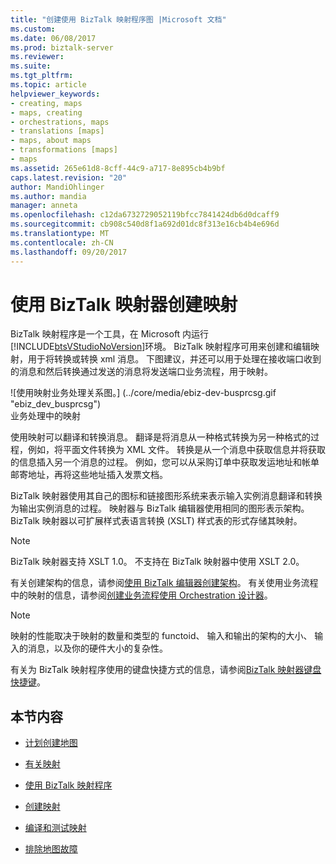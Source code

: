 ```yaml
---
title: "创建使用 BizTalk 映射程序图 |Microsoft 文档"
ms.custom: 
ms.date: 06/08/2017
ms.prod: biztalk-server
ms.reviewer: 
ms.suite: 
ms.tgt_pltfrm: 
ms.topic: article
helpviewer_keywords:
- creating, maps
- maps, creating
- orchestrations, maps
- translations [maps]
- maps, about maps
- transformations [maps]
- maps
ms.assetid: 265e61d8-8cff-44c9-a717-8e895cb4b9bf
caps.latest.revision: "20"
author: MandiOhlinger
ms.author: mandia
manager: anneta
ms.openlocfilehash: c12da6732729052119bfcc7841424db6d0dcaff9
ms.sourcegitcommit: cb908c540d8f1a692d01dc8f313e16cb4b4e696d
ms.translationtype: MT
ms.contentlocale: zh-CN
ms.lasthandoff: 09/20/2017
---
```

# <a name="creating-maps-using-biztalk-mapper"></a>使用 BizTalk 映射器创建映射
BizTalk 映射程序是一个工具，在 Microsoft 内运行[!INCLUDE[btsVStudioNoVersion](../includes/btsvstudionoversion-md.md)]环境。 BizTalk 映射程序可用来创建和编辑映射，用于将转换或转换 xml 消息。 下图建议，并还可以用于处理在接收端口收到的消息和然后转换通过发送的消息将发送端口业务流程，用于映射。  
  
 ![使用映射业务处理关系图。] (../core/media/ebiz-dev-busprcsg.gif "ebiz_dev_busprcsg")  
业务处理中的映射  
  
 使用映射可以翻译和转换消息。 翻译是将消息从一种格式转换为另一种格式的过程，例如，将平面文件转换为 XML 文件。 转换是从一个消息中获取信息并将获取的信息插入另一个消息的过程。 例如，您可以从采购订单中获取发运地址和帐单邮寄地址，再将这些地址插入发票文档。  
  
 BizTalk 映射器使用其自己的图标和链接图形系统来表示输入实例消息翻译和转换为输出实例消息的过程。 映射器与 BizTalk 编辑器使用相同的图形表示架构。 BizTalk 映射器以可扩展样式表语言转换 (XSLT) 样式表的形式存储其映射。  
  
> [!NOTE]
>  BizTalk 映射器支持 XSLT 1.0。 不支持在 BizTalk 映射器中使用 XSLT 2.0。  
  
 有关创建架构的信息，请参阅[使用 BizTalk 编辑器创建架构](../core/creating-schemas-using-biztalk-editor.md)。 有关使用业务流程中的映射的信息，请参阅[创建业务流程使用 Orchestration 设计器](../core/creating-orchestrations-using-orchestration-designer.md)。  
  
> [!NOTE]
>  映射的性能取决于映射的数量和类型的 functoid、 输入和输出的架构的大小、 输入的消息，以及你的硬件大小的复杂性。  
  
 有关为 BizTalk 映射程序使用的键盘快捷方式的信息，请参阅[BizTalk 映射器键盘快捷键](../core/biztalk-mapper-keyboard-shortcuts.md)。  
  
## <a name="in-this-section"></a>本节内容  
  
-   [计划创建地图](../core/planning-to-create-maps.md)  
  
-   [有关映射](../core/about-maps.md)  
  
-   [使用 BizTalk 映射程序](../core/using-biztalk-mapper.md)  
  
-   [创建映射](../core/creating-maps.md)  
  
-   [编译和测试映射](../core/compiling-and-testing-maps.md)  
  
-   [排除地图故障](../core/troubleshooting-maps.md)